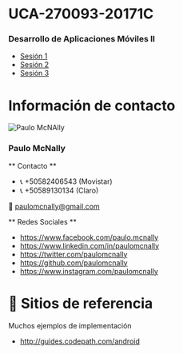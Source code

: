 # UCA-270093-20171C

### Desarrollo de Aplicaciones Móviles II

* [Sesión 1](sesion-1.md)
* [Sesión 2](sesion-2.md)
* [Sesión 3](sesion-3.md)

# Información de contacto

![Paulo McNAlly](http://i.imgur.com/aHEAzFw.jpg)

### Paulo McNally

** Contacto **

* :telephone_receiver: +50582406543 (Movistar)
* :telephone_receiver: +50589130134 (Claro)

:email: paulomcnally@gmail.com

** Redes Sociales **

* https://www.facebook.com/paulo.mcnally
* https://www.linkedin.com/in/paulomcnally
* https://twitter.com/paulomcnally
* https://github.com/paulomcnally
* https://www.instagram.com/paulomcnally

# :punch: Sitios de referencia

Muchos ejemplos de implementación

* http://guides.codepath.com/android
